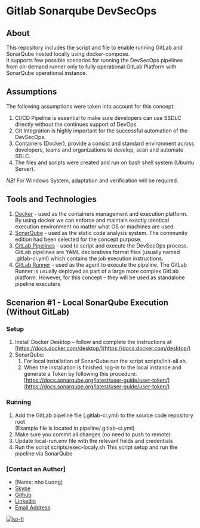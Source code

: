# Gitlab Sonarqube DevSecOps

## About
This repository includes the script and file to enable running GitLab and SonarQube hosted locally using docker-compose.  
It supports few possible scenarios for running the DevSecOps pipelines from on-demand runner only to fully operational GitLab Platform with SonarQube operational instance.  

## Assumptions
The following assumptions were taken into account for this concept:
1.	CI/CD Pipeline is essential to make sure developers can use SSDLC directly without the continues support of DevOps.
2.	Git Integration is highly important for the successful automation of the DevSecOps.
3.	Containers (Docker), provide a consist and standard environment across developers, teams and organizations to develop, scan and automate SDLC.
4.	The files and scripts were created and run on bash shell system (Ubuntu Server).  

*NB!* For Windows System, adaptation and verification will be required.  

## Tools and Technologies
1.	[Docker](https://www.docker.com/) - used as the containers management and execution platform.  
By using docker we can enforce and maintain exactly identical execution environment no matter what OS or machines are used.
2.	[SonarQube](https://www.sonarqube.org/) - used as the static code analysis system. The community edition had been selected for the concept purpose.
3.	[GitLab Pipelines](https://docs.gitlab.com/ee/ci/pipelines/) - used to script and execute the DevSecOps process. GitLab pipelines are YAML declaratives format files (usually named .gitlab-ci.yml) which contains the job execution instructions.
4.	[GitLab Runner](https://docs.gitlab.com/runner/) - used as the agent to execute the pipeline. The GitLab Runner is usually deployed as part of a large more complex GitLab platform. However, for this concept – they will be used as standalone pipeline executers


## Scenarion #1 - Local SonarQube Execution (Without GitLab)

### Setup
1.	Install Docker Desktop – follow and complete the instructions at [https://docs.docker.com/desktop/](https://docs.docker.com/desktop/)
2.	SonarQube:
    1. For local installation of SonarQube run the script scripts/init-all.sh.
    2. When the installation is finished, log-in to the local instance and generate a Token by following this procedure:  
    [https://docs.sonarqube.org/latest/user-guide/user-token/](https://docs.sonarqube.org/latest/user-guide/user-token/)

### Running
1. Add the GitLab pipeline file (.gitlab-ci.yml) to the source code repository root  
(Example file is located in pipeline/.gitlab-ci.yml)
2. Make sure you commit all changes (no need to push to remote)
3. Update local-run.env file with the relevant fields and credentials
4. Run the script scripts/exec-localy.sh 
This script setup and run the pipeline via SonarQube 

### [Contact an Author]
* [Name: nho Luong]
* [Skype](luongutnho_skype)
* [Github](https://github.com/nholuongut/)
* [Linkedin](https://www.linkedin.com/in/nholuong/)
* [Email Address](luongutnho@hotmail.com) 

[![ko-fi](https://ko-fi.com/img/githubbutton_sm.svg)](https://ko-fi.com/nholuong)


